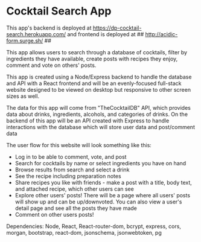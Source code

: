 


# Cocktail Search App #

This app's backend is deployed at https://dp-cocktail-search.herokuapp.com/ and frontend is deployed at ## http://acidic-form.surge.sh/ ##

This app allows users to search through a database of cocktails, filter by ingredients they have available, create posts with recipes they enjoy, comment and vote on others' posts. 

This app is created using a Node/Express backend to handle the database and API with a React frontend and will be an evenly-focused full-stack website designed to be viewed on desktop but responsive to other screen sizes as well. 

The data for this app will come from "TheCocktailDB" API, which provides data about drinks, ingredients, alcohols, and categories of drinks. On the backend of this app will be an API created with Express to handle interactions with the database which will store user data and post/comment data

The user flow for this website will look something like this: 


- Log in to be able to comment, vote, and post
- Search for cocktails by name or select ingredients you have on hand
- Browse results from search and select a drink
- See the recipe including preparation notes 
- Share recipes you like with friends - make a post with a title, body text, and attached recipe, which other users can see 
- Explore other users' posts! There will be a page where all users' posts will show up and can be up/downvoted. You can also view a user's detail page and see all the posts they have made
- Comment on other users posts!

Dependencies: Node, React, React-router-dom, bcrypt, express, cors, morgan, bootstrap, react-dom, jsonschema, jsonwebtoken, pg
